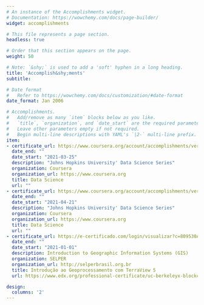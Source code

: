 ```yaml
---
# An instance of the Accomplishments widget.
# Documentation: https://wowchemy.com/docs/page-builder/
widget: accomplishments

# This file represents a page section.
headless: true

# Order that this section appears on the page.
weight: 50

# Note: `&shy;` is used to add a 'soft' hyphen in a long heading.
title: 'Accomplish&shy;ments'
subtitle:

# Date format
#   Refer to https://wowchemy.com/docs/customization/#date-format
date_format: Jan 2006

# Accomplishments.
#   Add/remove as many `item` blocks below as you like.
#   `title`, `organization`, and `date_start` are the required parameters.
#   Leave other parameters empty if not required.
#   Begin multi-line descriptions with YAML's `|2-` multi-line prefix.
item:
- certificate_url: https://www.coursera.org/account/accomplishments/verify/HSCLEANQM67P?utm_source=link&utm_medium=certificate&utm_content=cert_image&utm_campaign=sharing_cta&utm_product=course
  date_end: ""
  date_start: "2021-03-25"
  description: "Johns Hopkins University' Data Science Series"
  organization: Coursera
  organization_url: https://www.coursera.org
  title: Data Science
  url: ""
- certificate_url: https://www.coursera.org/account/accomplishments/verify/HSCLEANQM67P?utm_source=link&utm_medium=certificate&utm_content=cert_image&utm_campaign=sharing_cta&utm_product=course
  date_end: ""
  date_start: "2021-04-21"
  description: "Johns Hopkins University' Data Science Series"
  organization: Coursera
  organization_url: https://www.coursera.org
  title: Data Science
  url: ""
- certificate_url: https://e-certificado.com/login/visualizar?c=809530A69A278DF5583650
  date_end: ""
  date_start: "2021-01-01"
  description: Introduction to Geographic Information Systems (GIS)
  organization: SELPER
  organization_url: http://selperbrasil.org.br
  title: Introdução ao Geoprocessamento com TerraView 5
  url: https://www.edx.org/professional-certificate/uc-berkeleyx-blockchain-fundamentals

design:
  columns: '2' 
---
```

